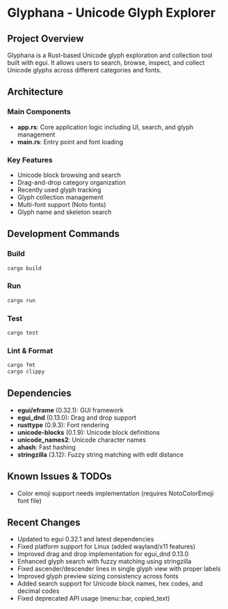 # Glyphana - Unicode Glyph Explorer

## Project Overview
Glyphana is a Rust-based Unicode glyph exploration and collection tool built with egui. It allows users to search, browse, inspect, and collect Unicode glyphs across different categories and fonts.

## Architecture

### Main Components
- **app.rs**: Core application logic including UI, search, and glyph management
- **main.rs**: Entry point and font loading

### Key Features
- Unicode block browsing and search
- Drag-and-drop category organization  
- Recently used glyph tracking
- Glyph collection management
- Multi-font support (Noto fonts)
- Glyph name and skeleton search

## Development Commands

### Build
```bash
cargo build
```

### Run
```bash
cargo run
```

### Test
```bash
cargo test
```

### Lint & Format
```bash
cargo fmt
cargo clippy
```

## Dependencies
- **egui/eframe** (0.32.1): GUI framework
- **egui_dnd** (0.13.0): Drag and drop support
- **rusttype** (0.9.3): Font rendering
- **unicode-blocks** (0.1.9): Unicode block definitions
- **unicode_names2**: Unicode character names
- **ahash**: Fast hashing
- **stringzilla** (3.12): Fuzzy string matching with edit distance

## Known Issues & TODOs
- Color emoji support needs implementation (requires NotoColorEmoji font file)

## Recent Changes
- Updated to egui 0.32.1 and latest dependencies
- Fixed platform support for Linux (added wayland/x11 features)
- Improved drag and drop implementation for egui_dnd 0.13.0
- Enhanced glyph search with fuzzy matching using stringzilla
- Fixed ascender/descender lines in single glyph view with proper labels
- Improved glyph preview sizing consistency across fonts
- Added search support for Unicode block names, hex codes, and decimal codes
- Fixed deprecated API usage (menu::bar, copied_text)